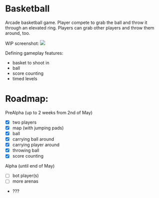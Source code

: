 # Basketball

Arcade basketball game. Player compete to grab the ball and throw it through an elevated ring. Players can grab other players and throw them around, too.

WIP screenshot:
![](http://i.imgur.com/y6e9PGG.png)

Defining gameplay features:
- basket to shoot in
- ball
- score counting
- timed levels


Roadmap:
===


PreAlpha (up to 2 weeks from 2nd of May)

- [x] two players
- [x] map (with jumping pads)
- [x] ball
- [x] carrying ball around
- [x] carrying player around
- [x] throwing ball
- [x] score counting

Alpha (until end of May)

- [ ] bot player(s)
- [ ] more arenas
- ???
